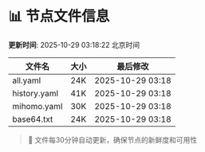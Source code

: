 # 📊 节点文件信息

**更新时间**: 2025-10-29 03:18:22 北京时间

| 文件名 | 大小 | 最后修改 |
|--------|------|----------|
| all.yaml | 24K | 2025-10-29 03:18 |
| history.yaml | 41K | 2025-10-29 03:18 |
| mihomo.yaml | 30K | 2025-10-29 03:18 |
| base64.txt | 24K | 2025-10-29 03:18 |

> 🔄 文件每30分钟自动更新，确保节点的新鲜度和可用性
